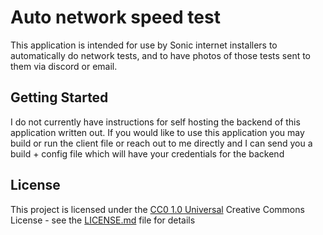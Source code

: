 # Auto network speed test

This application is intended for use by Sonic internet installers to automatically do network tests, and to have photos of those tests sent to them via discord or email.


## Getting Started
I do not currently have instructions for self hosting the backend of this application written out. If you would like to use this application you may build or run the client file or reach out to me directly and I can send you a build + config file which will have your credentials for the backend

## License

This project is licensed under the [CC0 1.0 Universal](LICENSE.md)
Creative Commons License - see the [LICENSE.md](LICENSE.md) file for
details
